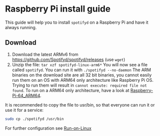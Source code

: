# Raspberry Pi install guide

This guide will help you to install `spotifyd` on a Raspberry Pi and have it always running.

## Download

1. Download the latest ARMv6 from <https://github.com/Spotifyd/spotifyd/releases> (use `wget`)
2. Unzip the file: `tar xzf spotifyd-linux-arm6*`
You will now see a file called `spotifyd`. You can run it with `./spotifyd --no-daemon`
The ARM binaries on the download site are all 32 bit binaries, you cannot easily run them on an OS with ARM64 only architecture like Raspberry Pi OS.
Trying to run them will result in `cannot execute: required file not found`.
To run on a ARM64 only architecture, have a look at [Raspberry-Pi-64_ARM64](Raspberry-Pi-64_ARM64.md).

It is recommended to copy the file to usr/bin, so that everyone can run it or use it for a service:

```bash
sudo cp ./spotifyd /usr/bin
```

For further configuration see [Run-on-Linux](Run-on-Linux.md)